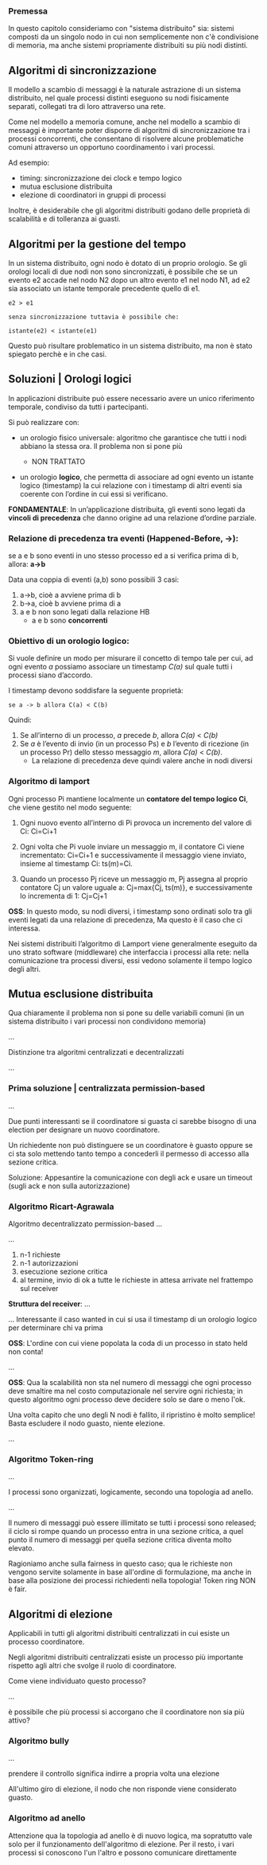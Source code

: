### Premessa
In questo capitolo consideriamo con "sistema distribuito" sia: sistemi composti da un singolo nodo in cui non semplicemente non c'è condivisione di memoria, ma anche sistemi propriamente distribuiti su più nodi distinti. 

## Algoritmi di sincronizzazione
Il modello a scambio di messaggi è la naturale astrazione di un sistema distribuito, nel quale processi distinti eseguono su nodi fisicamente separati, collegati tra di loro attraverso una rete.

Come nel modello a memoria comune, anche nel modello a scambio di messaggi è importante poter disporre di algoritmi di sincronizzazione tra i processi concorrenti, che consentano di risolvere alcune problematiche comuni attraverso un opportuno coordinamento i vari processi.

Ad esempio:
- timing: sincronizzazione dei clock e tempo logico
- mutua esclusione distribuita
- elezione di coordinatori in gruppi di processi

Inoltre, è desiderabile che gli algoritmi distribuiti godano delle proprietà di scalabilità e di tolleranza ai guasti.




## Algoritmi per la gestione del tempo
In un sistema distribuito, ogni nodo è dotato di un proprio orologio. Se gli orologi locali di due nodi non sono sincronizzati, è possibile che se
un evento e2 accade nel nodo N2 dopo un altro evento e1 nel nodo N1, ad e2 sia associato un istante temporale precedente quello di e1.

    e2 > e1
    
    senza sincronizzazione tuttavia è possibile che:

    istante(e2) < istante(e1) 

Questo può risultare problematico in un sistema distribuito, ma non è stato spiegato perchè e in che casi.

## Soluzioni | Orologi logici
In applicazioni distribuite può essere necessario avere un unico riferimento temporale, condiviso da tutti i partecipanti.

Si può realizzare con:
- un orologio fisico universale: algoritmo che garantisce che tutti i nodi abbiano la stessa ora. Il problema non si pone più 
    - NON TRATTATO

- un orologio **logico**, che permetta di associare ad ogni evento un istante logico (timestamp) la cui relazione con i timestamp di altri eventi sia coerente con l’ordine in cui essi si verificano.

**FONDAMENTALE**: In un’applicazione distribuita, gli eventi sono legati da **vincoli di precedenza** che danno origine ad una relazione d’ordine parziale.

### Relazione di precedenza tra eventi (Happened-Before, ->):
se a e b sono eventi in uno stesso processo ed a si verifica prima di b, allora: **a->b**

Data una coppia di eventi (a,b) sono possibili 3 casi:
1. a->b, cioè a avviene prima di b
2. b->a, cioè b avviene prima di a
3. a e b non sono legati dalla relazione HB 
    - a e b sono **concorrenti** 

### Obiettivo di un orologio logico:
Si vuole definire un modo per misurare il concetto di tempo tale per cui, ad ogni evento *a* possiamo associare un timestamp *C(a)* sul quale tutti i processi siano d’accordo.

I timestamp devono soddisfare la seguente proprietà:
    
    se a -> b allora C(a) < C(b)

Quindi:
1. Se all’interno di un processo, *a* precede *b*, allora *C(a)* < *C(b)*
2. Se *a* è l’evento di invio (in un processo Ps) e *b* l’evento di ricezione (in un processo Pr) dello stesso messaggio *m*, allora *C(a)* < *C(b)*.
    - La relazione di precedenza deve quindi valere anche in nodi diversi

### Algoritmo di lamport
Ogni processo Pi mantiene localmente un **contatore del tempo logico Ci**, che viene gestito nel modo seguente:

1. Ogni nuovo evento all’interno di Pi provoca un incremento del valore di Ci: Ci=Ci+1

2. Ogni volta che Pi vuole inviare un messaggio m, il contatore Ci viene incrementato: Ci=Ci+1 e successivamente il messaggio viene inviato, insieme al timestamp Ci: ts(m)=Ci.

3. Quando un processo Pj riceve un messaggio m, Pj assegna al proprio contatore Cj un valore uguale a: Cj=max{Cj, ts(m)},  e successivamente lo incrementa di 1: Cj=Cj+1

**OSS**: In questo modo, su nodi diversi, i timestamp sono ordinati solo tra gli eventi legati da una relazione di precedenza, Ma questo è il caso che ci interessa.

Nei sistemi distribuiti l’algoritmo di Lamport viene generalmente eseguito da uno strato software (middleware) che interfaccia i processi alla rete: nella comunicazione tra processi diversi, essi vedono solamente il tempo logico degli altri.




## Mutua esclusione distribuita
Qua chiaramente il problema non si pone su delle variabili comuni (in un sistema distribuito i vari processi non condividono memoria)

...

Distinzione tra algoritmi centralizzati e decentralizzati

...

### Prima soluzione | centralizzata permission-based 
...

Due punti interessanti se il coordinatore si guasta ci sarebbe bisogno di una election per designare un nuovo coordinatore.

Un richiedente non può distinguere se un coordinatore è guasto oppure se ci sta solo mettendo tanto tempo a concederli il permesso di accesso alla sezione critica.

Soluzione: Appesantire la comunicazione con degli ack e usare un timeout (sugli ack e non sulla autorizzazione)

### Algoritmo Ricart-Agrawala
Algoritmo decentralizzato permission-based ...

...

1. n-1 richieste 
2. n-1 autorizzazioni 
3. esecuzione sezione critica
4. al termine, invio di ok a tutte le richieste in attesa arrivate nel frattempo sul receiver

**Struttura del receiver**:
...

... Interessante il caso wanted in cui si usa il timestamp di un orologio logico per determinare chi va prima 

**OSS**: L'ordine con cui viene popolata la coda di un processo in stato held non conta!

...

**OSS**: Qua la scalabilità non sta nel numero di messaggi che ogni processo deve smaltire ma nel costo computazionale nel servire ogni richiesta; in questo algoritmo ogni processo deve decidere solo se dare o meno l'ok.

Una volta capito che uno degli N nodi è fallito, il ripristino è molto semplice! Basta escludere il nodo guasto, niente elezione.

...

### Algoritmo Token-ring
...

I processi sono organizzati, logicamente, secondo una topologia ad anello.


...


Il numero di messaggi può essere illimitato se tutti i processi sono released; il ciclo si rompe quando un processo entra in una sezione critica, a quel punto il numero di messaggi per quella sezione critica diventa molto elevato.

Ragioniamo anche sulla fairness in questo caso; qua le richieste non vengono servite solamente in base all'ordine di formulazione, ma anche in base alla posizione dei processi richiedenti nella topologia! Token ring NON è fair. 





## Algoritmi di elezione
Applicabili in tutti gli algoritmi distribuiti centralizzati in cui esiste un processo coordinatore. 

Negli algoritmi distribuiti centralizzati esiste un processo più importante rispetto agli altri che svolge il ruolo di coordinatore.

Come viene individuato questo processo?

...

è possibile che più processi si accorgano che il coordinatore non sia più attivo?

### Algoritmo bully 
...

prendere il controllo significa indirre a propria volta una elezione

All'ultimo giro di elezione, il nodo che non risponde viene considerato guasto.

### Algoritmo ad anello
Attenzione qua la topologia ad anello è di nuovo logica, ma sopratutto vale solo per il funzionamento dell'algoritmo di elezione. Per il resto, i vari processi si conoscono l'un l'altro e possono comunicare direttamente